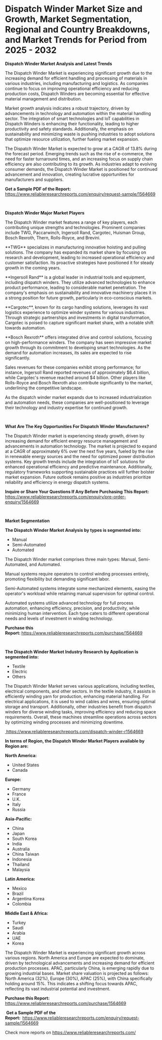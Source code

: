 <p><h1>Dispatch Winder Market Size and Growth, Market Segmentation, Regional and Country Breakdowns, and Market Trends for Period from 2025 -  2032</h1></p><p><strong>Dispatch Winder Market Analysis and Latest Trends</strong></p>
<p><p>The Dispatch Winder Market is experiencing significant growth due to the increasing demand for efficient handling and processing of materials in various industries, including manufacturing and logistics. As companies continue to focus on improving operational efficiency and reducing production costs, Dispatch Winders are becoming essential for effective material management and distribution.</p><p>Market growth analysis indicates a robust trajectory, driven by advancements in technology and automation within the material handling sector. The integration of smart technologies and IoT capabilities in Dispatch Winders is enhancing their functionality, leading to higher productivity and safety standards. Additionally, the emphasis on sustainability and minimizing waste is pushing industries to adopt solutions that optimize resource utilization, further fueling market expansion.</p><p>The Dispatch Winder Market is expected to grow at a CAGR of 13.8% during the forecast period. Emerging trends such as the rise of e-commerce, the need for faster turnaround times, and an increasing focus on supply chain efficiency are also contributing to its growth. As industries adapt to evolving consumer demands, the Dispatch Winder Market is positioned for continued advancement and innovation, creating lucrative opportunities for manufacturers and suppliers.</p></p>
<p><strong>Get a Sample PDF of the Report:&nbsp;</strong> <a href="https://www.reliableresearchreports.com/enquiry/request-sample/1564669?utm_campaign=2532&utm_medium=2&utm_source=Github&utm_content=ia&utm_term=27022025&utm_id=dispatch-winder">https://www.reliableresearchreports.com/enquiry/request-sample/1564669</a></p>
<p>&nbsp;</p>
<p><strong>Dispatch Winder Major Market Players</strong></p>
<p><p>The Dispatch Winder market features a range of key players, each contributing unique strengths and technologies. Prominent companies include TWG, Paccarwinch, Ingersoll Rand, Cargotec, Huisman Group, Bosch Rexroth, Thern, Rolls-Royce, and Brevini.</p><p>**TWG** specializes in manufacturing innovative hoisting and pulling solutions. The company has expanded its market share by focusing on research and development, leading to increased operational efficiency and customer satisfaction. Its proactive strategies have positioned it for steady growth in the coming years.</p><p>**Ingersoll Rand** is a global leader in industrial tools and equipment, including dispatch winders. They utilize advanced technologies to enhance product performance, leading to considerable market penetration. The company's emphasis on sustainability and innovative machinery places it in a strong position for future growth, particularly in eco-conscious markets.</p><p>**Cargotec**, known for its cargo handling solutions, leverages its vast logistics experience to optimize winder systems for various industries. Through strategic partnerships and investments in digital transformation, Cargotec is poised to capture significant market share, with a notable shift towards automation.</p><p>**Bosch Rexroth** offers integrated drive and control solutions, focusing on high-performance winders. The company has seen impressive market growth through its commitment to developing smart technologies. As the demand for automation increases, its sales are expected to rise significantly.</p><p>Sales revenues for these companies exhibit strong performance; for instance, Ingersoll Rand reported revenues of approximately $6.4 billion, while Cargotec's revenue reached around $4 billion. Other players like Rolls-Royce and Bosch Rexroth also contribute significantly to the market, underlining the competitive landscape.</p><p>As the dispatch winder market expands due to increased industrialization and automation needs, these companies are well-positioned to leverage their technology and industry expertise for continued growth.</p></p>
<p>&nbsp;</p>
<p><strong>What Are The Key Opportunities For Dispatch Winder Manufacturers?</strong></p>
<p><p>The Dispatch Winder market is experiencing steady growth, driven by increasing demand for efficient energy resource management and advancements in automation technology. The market is projected to expand at a CAGR of approximately 6% over the next five years, fueled by the rise in renewable energy sources and the need for optimized power distribution systems. Key growth trends include the integration of IoT solutions for enhanced operational efficiency and predictive maintenance. Additionally, regulatory frameworks supporting sustainable practices will further bolster market expansion. Future outlook remains positive as industries prioritize reliability and efficiency in energy dispatch systems.</p></p>
<p><strong>Inquire or Share Your Questions If Any Before Purchasing This Report:</strong> <a href="https://www.reliableresearchreports.com/enquiry/pre-order-enquiry/1564669?utm_campaign=2532&utm_medium=2&utm_source=Github&utm_content=ia&utm_term=27022025&utm_id=dispatch-winder">https://www.reliableresearchreports.com/enquiry/pre-order-enquiry/1564669</a></p>
<p>&nbsp;</p>
<p><strong>Market Segmentation</strong></p>
<p><strong>The Dispatch Winder Market Analysis by types is segmented into:</strong></p>
<p><ul><li>Manual</li><li>Semi-Automated</li><li>Automated</li></ul></p>
<p><p>The Dispatch Winder market comprises three main types: Manual, Semi-Automated, and Automated. </p><p>Manual systems require operators to control winding processes entirely, promoting flexibility but demanding significant labor. </p><p>Semi-Automated systems integrate some mechanized elements, easing the operator's workload while retaining manual supervision for optimal control. </p><p>Automated systems utilize advanced technology for full process automation, enhancing efficiency, precision, and productivity, while minimizing human intervention. Each type caters to different operational needs and levels of investment in winding technology.</p></p>
<p><strong>Purchase this Report:&nbsp;</strong><a href="https://www.reliableresearchreports.com/purchase/1564669?utm_campaign=2532&utm_medium=2&utm_source=Github&utm_content=ia&utm_term=27022025&utm_id=dispatch-winder">https://www.reliableresearchreports.com/purchase/1564669</a></p>
<p>&nbsp;</p>
<p><strong>The Dispatch Winder Market Industry Research by Application is segmented into:</strong></p>
<p><ul><li>Textile</li><li>Electric</li><li>Others</li></ul></p>
<p><p>The Dispatch Winder Market serves various applications, including textiles, electrical components, and other sectors. In the textile industry, it assists in efficiently winding yarn for production, enhancing material handling. For electrical applications, it is used to wind cables and wires, ensuring optimal storage and transport. Additionally, other industries benefit from dispatch winders for diverse winding tasks, improving efficiency and reducing space requirements. Overall, these machines streamline operations across sectors by optimizing winding processes and minimizing downtime.</p></p>
<p><a href="https://www.reliableresearchreports.com/dispatch-winder-r1564669?utm_campaign=2532&utm_medium=2&utm_source=Github&utm_content=ia&utm_term=27022025&utm_id=dispatch-winder">&nbsp;https://www.reliableresearchreports.com/dispatch-winder-r1564669</a></p>
<p><strong>In terms of Region, the Dispatch Winder Market Players available by Region are:</strong></p>
<p>
    <p> <strong> North America: </strong>
        <ul>
            <li>United States</li>
            <li>Canada</li>
        </ul>
        </p> 
    <p> <strong> Europe: </strong>
        <ul>
            <li>Germany</li>
            <li>France</li>
            <li>U.K.</li>
            <li>Italy</li>
            <li>Russia</li>
        </ul>
        </p> 
    <p> <strong> Asia-Pacific: </strong>
        <ul>
            <li>China</li>
            <li>Japan</li>
            <li>South Korea</li>
            <li>India</li>
            <li>Australia</li>
            <li>China Taiwan</li>
            <li>Indonesia</li>
            <li>Thailand</li>
            <li>Malaysia</li>
        </ul>
        </p> 
    <p> <strong> Latin America: </strong>
        <ul>
            <li>Mexico</li>
            <li>Brazil</li>
            <li>Argentina Korea</li>
            <li>Colombia</li>
        </ul>
        </p> 
    <p> <strong> Middle East & Africa: </strong>
        <ul>
            <li>Turkey</li>
            <li>Saudi</li>
            <li>Arabia</li>
            <li>UAE</li>
            <li>Korea</li>
        </ul>
    </p>
    </p>
<p><p>The Dispatch Winder Market is experiencing significant growth across various regions. North America and Europe are expected to dominate, driven by technological advancements and increasing demand for efficient production processes. APAC, particularly China, is emerging rapidly due to growing industrial bases. Market share valuation is projected as follows: North America (32%), Europe (30%), APAC (25%), with China specifically holding around 15%. This indicates a shifting focus towards APAC, reflecting its vast industrial potential and investment.</p></p>
<p><strong>Purchase this Report: </strong><a href="https://www.reliableresearchreports.com/purchase/1564669?utm_campaign=2532&utm_medium=2&utm_source=Github&utm_content=ia&utm_term=27022025&utm_id=dispatch-winder">https://www.reliableresearchreports.com/purchase/1564669</a></p>
<p>&nbsp;<strong>Get a Sample PDF of the Report:&nbsp;&nbsp;</strong><a href="https://www.reliableresearchreports.com/enquiry/request-sample/1564669?utm_campaign=2532&utm_medium=2&utm_source=Github&utm_content=ia&utm_term=27022025&utm_id=dispatch-winder">https://www.reliableresearchreports.com/enquiry/request-sample/1564669</a></p>
<p><strong></strong></p>
<p>Check more reports on <a href="https://www.reliableresearchreports.com/?utm_campaign=2532&utm_medium=2&utm_source=Github&utm_content=ia&utm_term=27022025&utm_id=dispatch-winder">https://www.reliableresearchreports.com/</a></p>